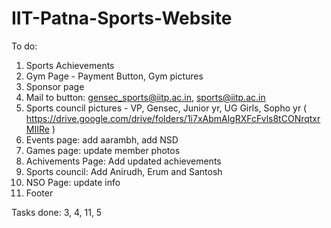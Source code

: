 # IIT-Patna-Sports-Website

To do:

1. Sports Achievements
2. Gym Page - Payment Button, Gym pictures
3. Sponsor page
4. Mail to button: gensec_sports@iitp.ac.in, sports@iitp.ac.in
5. Sports council pictures - VP, Gensec, Junior yr, UG Girls, Sopho yr
   ( https://drive.google.com/drive/folders/1i7xAbmAlgRXFcFvls8tCONrqtxrMIIRe )
6. Events page: add aarambh, add NSD 
7. Games page: update member photos 
8. Achivements Page: Add updated achievements 
9. Sports council: Add Anirudh, Erum and Santosh
10. NSO Page: update info
11. Footer


Tasks done:
3, 4, 11, 5
